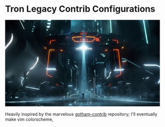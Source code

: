 # Tron Legacy Contrib Configurations

![logo.png](logo.png "Tron: Legacy screenshot")

Heavily inspired by the marvelous
[gotham-contrib](https://github.com/whatyouhide/gotham-contrib) repository;
I'll eventually make vim colorscheme,
